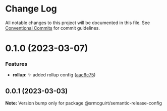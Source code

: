 # Change Log

All notable changes to this project will be documented in this file.
See [Conventional Commits](https://conventionalcommits.org) for commit guidelines.

# 0.1.0 (2023-03-07)


### Features

* **rollup:** :sparkles: added rollup config ([aac6c75](https://github.com/srmcguirt/shared/commit/aac6c7536a5f38eb132f162abb3fe79729814ae1))





## 0.0.1 (2023-03-03)

**Note:** Version bump only for package @srmcguirt/semantic-release-config
